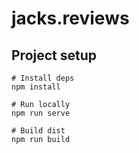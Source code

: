 # jacks.reviews

## Project setup
```
# Install deps
npm install

# Run locally
npm run serve

# Build dist
npm run build
```
